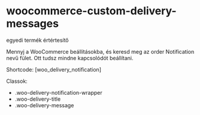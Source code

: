 # woocommerce-custom-delivery-messages
egyedi termék értértesítő 


Mennyj a WooCommerce beállításokba, és keresd meg az order Notification nevű fület. Ott tudsz mindne kapcsolódót beállítani.

Shortcode: [woo_delivery_notification]

Classok:

* .woo-delivery-notification-wrapper
* .woo-delivery-title
* .woo-delivery-message
